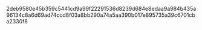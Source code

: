 2deb9580e45b359c5441cd9a99f22291536d8239d684e8edaa9a984b435a96134c8a6d69ad74ccd8f03a8bb290a74a5aa390b017e895735a39c6701cba2330f8
